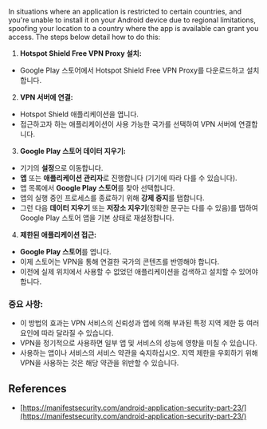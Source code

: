 In situations where an application is restricted to certain countries, and you're unable to install it on your Android device due to regional limitations, spoofing your location to a country where the app is available can grant you access. The steps below detail how to do this:

1. **Hotspot Shield Free VPN Proxy 설치:**
- Google Play 스토어에서 Hotspot Shield Free VPN Proxy를 다운로드하고 설치합니다.

2. **VPN 서버에 연결:**
- Hotspot Shield 애플리케이션을 엽니다.
- 접근하고자 하는 애플리케이션이 사용 가능한 국가를 선택하여 VPN 서버에 연결합니다.

3. **Google Play 스토어 데이터 지우기:**
- 기기의 **설정**으로 이동합니다.
- **앱** 또는 **애플리케이션 관리자**로 진행합니다 (기기에 따라 다를 수 있습니다).
- 앱 목록에서 **Google Play 스토어**를 찾아 선택합니다.
- 앱의 실행 중인 프로세스를 종료하기 위해 **강제 중지**를 탭합니다.
- 그런 다음 **데이터 지우기** 또는 **저장소 지우기**(정확한 문구는 다를 수 있음)를 탭하여 Google Play 스토어 앱을 기본 상태로 재설정합니다.

4. **제한된 애플리케이션 접근:**
- **Google Play 스토어**를 엽니다.
- 이제 스토어는 VPN을 통해 연결한 국가의 콘텐츠를 반영해야 합니다.
- 이전에 실제 위치에서 사용할 수 없었던 애플리케이션을 검색하고 설치할 수 있어야 합니다.

### 중요 사항:
- 이 방법의 효과는 VPN 서비스의 신뢰성과 앱에 의해 부과된 특정 지역 제한 등 여러 요인에 따라 달라질 수 있습니다.
- VPN을 정기적으로 사용하면 일부 앱 및 서비스의 성능에 영향을 미칠 수 있습니다.
- 사용하는 앱이나 서비스의 서비스 약관을 숙지하십시오. 지역 제한을 우회하기 위해 VPN을 사용하는 것은 해당 약관을 위반할 수 있습니다.

## References
* [https://manifestsecurity.com/android-application-security-part-23/](https://manifestsecurity.com/android-application-security-part-23/)
